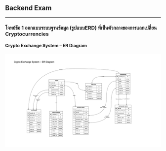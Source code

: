 ## Backend Exam 

---
### โจทย์ข้อ 1 ออกแบบระบบฐานข้อมูล (รูปแบบERD) ที่เป็นตัวกลางของการแลกเปลี่ยน Cryptocurrencies

#### Crypto Exchange System – ER Diagram
![ERD](./picture/crypto-exchange-database-system.drawio.png)
